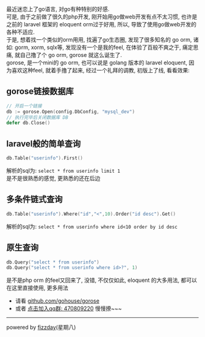 最近迷恋上了go语言, 对go有种特别的好感.   
可是, 由于之前做了很久的php开发, 刚开始用go做web开发有点不太习惯, 也许是之前的 laravel 框架的 eloquent orm过于好用, 所以, 导致了使用go做web开发的各种不适应.  
于是, 想着找一个类似的orm用用, 找遍了go生态圈, 发现了很多知名的 go orm, 诸如: gorm, xorm, sqlx等, 发现没有一个是我的feel, 在体验了百般不爽之于, 痛定思痛, 就自己撸了个 go orm, gorose 就这么诞生了.  
gorose, 是一个mini的 go orm, 也可以说是 golang 版本的 laravel eloquent, 因为喜欢这种feel, 就着手撸了起来, 经过一个礼拜的调教, 初版上了线, 看看效果:  
## gorose链接数据库
```go
// 开启一个链接
db := gorose.Open(config.DbConfig, "mysql_dev")
// 执行完毕后关闭数据库 DB
defer db.Close()
```
## laravel般的简单查询
```go
db.Table("userinfo").First()
```
解析的sql为: `select * from userinfo limit 1`  
是不是很熟悉的感觉, 更熟悉的还在后边

## 多条件链式查询
```go
db.Table("userinfo").Where("id","<",10).Order("id desc").Get()
```
解析的sql为: `select * from userinfo where id<10 order by id desc`   

## 原生查询
```go
db.Query("select * from userinfo")
db.Query("select * from userinfo where id>?", 1)
```   
是不是php orm 的feel又回来了, 没错, 不仅仅如此, eloquent 的大多用法, 都可以在这里直接使用, 更多用法  
- 请看 [github.com/gohouse/gorose](https://github.com/gohouse/gorose)  
- 或者 [点击加入qq群: 470809220](https://jq.qq.com/?_wv=1027&k=5JJOG9E) 慢慢撩~~~

------
powered by [fizzday](http://fizzday.net)(星期八)